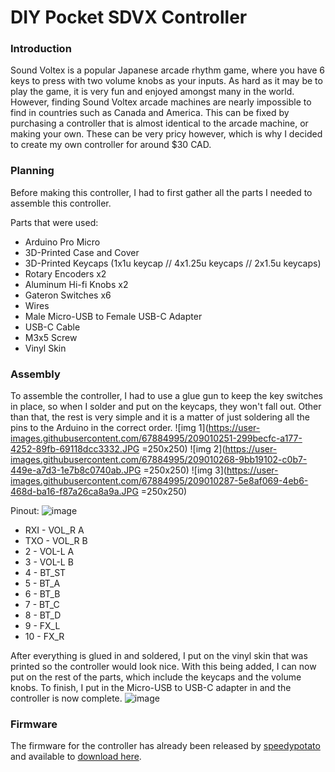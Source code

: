 # **DIY Pocket SDVX Controller**

### **Introduction**
Sound Voltex is a popular Japanese arcade rhythm game, where you have 6 keys to press with two volume knobs as your inputs. As hard as it may be to play the game, it is very fun and enjoyed amongst many in the world. However, finding Sound Voltex arcade machines are nearly impossible to find in countries such as Canada and America. This can be fixed by purchasing a controller that is almost identical to the arcade machine, or making your own. These can be very pricy however, which is why I decided to create my own controller for around $30 CAD. 

### **Planning**
Before making this controller, I had to first gather all the parts I needed to assemble this controller.

Parts that were used: 
* Arduino Pro Micro
* 3D-Printed Case and Cover
* 3D-Printed Keycaps (1x1u keycap // 4x1.25u keycaps // 2x1.5u keycaps)
* Rotary Encoders x2
* Aluminum Hi-fi Knobs x2
* Gateron Switches x6
* Wires 
* Male Micro-USB to Female USB-C Adapter
* USB-C Cable
* M3x5 Screw
* Vinyl Skin 

### **Assembly**
To assemble the controller, I had to use a glue gun to keep the key switches in place, so when I solder and put on the keycaps, they won't fall out. Other than that, the rest is very simple and it is a matter of just soldering all the pins to the Arduino in the correct order. 
![img 1](https://user-images.githubusercontent.com/67884995/209010251-299becfc-a177-4252-89fb-69118dcc3332.JPG =250x250)
![img 2](https://user-images.githubusercontent.com/67884995/209010268-9bb19102-c0b7-449e-a7d3-1e7b8c0740ab.JPG =250x250)
![img 3](https://user-images.githubusercontent.com/67884995/209010287-5e8af069-4eb6-468d-ba16-f87a26ca8a9a.JPG =250x250)


Pinout: 
![image](https://user-images.githubusercontent.com/67884995/174512733-320b3090-c7c9-4b96-a728-2ff57a1596a4.png)

* RXI - VOL_R A
* TXO - VOL_R B
* 2 - VOL-L A
* 3 - VOL-L B 
* 4 - BT_ST
* 5 - BT_A
* 6 - BT_B
* 7 - BT_C
* 8 - BT_D
* 9 - FX_L
* 10 - FX_R

After everything is glued in and soldered, I put on the vinyl skin that was printed so the controller would look nice. With this being added, I can now put on the rest of the parts, which include the keycaps and the volume knobs. To finish, I put in the Micro-USB to USB-C adapter in and the controller is now complete. 
![image](https://lh3.googleusercontent.com/4mWgoHU3GAIZE5_lP4-tqn-n9VBtu7POByutxR-ZrM5z3CkwY8wKOft_iIw6PdnJSlwc80x_jjqEWEKiu3mDoHywBm8UPytiEsZP5NsKSYn3U6nC0PoxgkFxhybnJMhHD9r5wBe7Kad7_kohX7Zn_XNDIbx-OfhqapwZ6sa4MPn7S3QwXbq_sT3f5VPS8TSEWdZ2OBSsI6LZtfMs0-Grb67bgpWnSppOaqhsZO2_KdZmQd5613MQ5nkR641Y4Cqo1Fkulh5rgMVzCcVj4VVy7raBlVW2mK8S4XjmOEKE46dSUD0kHR1-w7BjbmmuuXpFlbW5MZD96k5VwwS206hxz7IMH_xiAQB6P3mNTq14SnQrfvQ6GBS5PNHOtjpFdOdl0wjDYww1uwMktWk7VSUueBWvt4plwZISjkFrHtFbEhy6M7JaRiWWFRhu8xiNdeLOr0capY5bVrISXoHsU-pLEVJ9puoAGPo2YmeFtl3VKYlc0M8G95-QCZBWlAyVFRhwdsISbD4djaWkg4ezeC4Dg7vgWlx_Yhk7ANkBygvXRQco1IeAFf4yNY2kxT4klf7UpdF7JKec9eChDAdy0ZTpKnJqfVgawRP3IMlOw17oJwM7f1OIBduY5ufANfy7tODCioNdjwveyzQPefvdZueknFJ9p4mpNd2cWCRyHWCwaq0hV_kl7naxplBSrVXKRMz5f9eN13GiAmYWqqIiLnPmyykwr3Wn1VhYyXPHdaP0c2IdWK067IIIdRdBb9Ouy9480FF_PieX97HsHjcH22HdQL1af7K6tgNheLY49JD3_bLGjRTZ1_00mxfU-4qHt3VQyyM9cqQdhJqIKx-PrTli-jARItuxiitduI9sUKyBh1qUc1ltavzNr02JJGCfQJNW5QGFFp97fEhVTNzpUHM4-rRAXJ_3foxjY44OvYH6I2i-Yg=w1355-h869-no?authuser=0)

### **Firmware**
The firmware for the controller has already been released by [speedypotato](https://github.com/speedypotato) and available to [download here](https://github.com/speedypotato/Pocket-SDVX).
